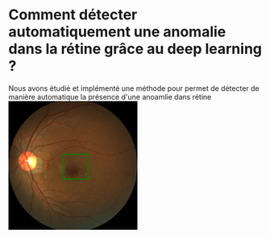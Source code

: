 # Comment détecter automatiquement une anomalie dans la rétine grâce au deep learning ?
Nous avons étudié et implémenté une méthode pour permet de détecter de manière automatique la présence d'une anoamlie dans rétine
![This is an image](https://github.com/abkonate/detection_d_anomalie_dans_l_oeil/blob/main/t%C3%A9l%C3%A9chargement.png)
